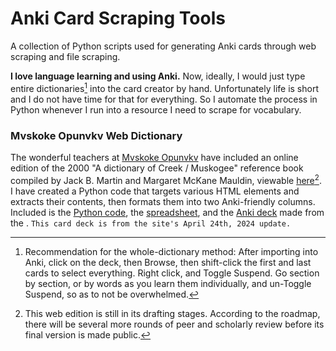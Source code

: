# Anki Card Scraping Tools
A collection of Python scripts used for generating Anki cards through web scraping and file scraping.

**I love language learning and using Anki.**
Now, ideally, I would just type entire dictionaries[^1] into the card creator by hand. Unfortunately life is short and I do not have time for that for everything. So I automate the process in Python whenever I run into a resource I need to scrape for vocabulary.

### Mvskoke Opunvkv Web Dictionary
The wonderful teachers at [Mvskoke Opunvkv](https://www.mvskokeopunvkv.com/) have included an online edition of the 2000 "A dictionary of Creek / Muskogee" reference book compiled by Jack B. Martin and Margaret McKane Mauldin, viewable [here](https://www.webonary.org/muscogee/overview/introduction/)[^2].
I have created a Python code that targets various HTML elements and extracts their contents, then formats them into two Anki-friendly columns. Included is the [Python code](https://github.com/mdd-repo/anki-card-scraping-tools/blob/main/Mvskoke%20Opunvkv%20Web%20Dictionary/mvskoke_dictionary_scraper.py), the [spreadsheet](https://github.com/mdd-repo/anki-card-scraping-tools/blob/main/Mvskoke%20Opunvkv%20Web%20Dictionary/jbm_mmm_mvskoke_english_dictionary_entries.xlsx), and the [Anki deck](https://github.com/mdd-repo/anki-card-scraping-tools/blob/main/Mvskoke%20Opunvkv%20Web%20Dictionary/A%20Dictionary%20of%20Mvskoke%20Card%20Deck.apkg) made from the .
`This card deck is from the site's April 24th, 2024 update.`

[^1]:Recommendation for the whole-dictionary method: After importing into Anki, click on the deck, then Browse, then shift-click the first and last cards to select everything. Right click, and Toggle Suspend. Go section by section, or by words as you learn them individually, and un-Toggle Suspend, so as to not be overwhelmed.
[^2]: This web edition is still in its drafting stages. According to the roadmap, there will be several more rounds of peer and scholarly review before its final version is made public.
